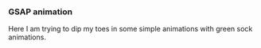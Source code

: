 ### GSAP animation

Here I am trying to dip my toes in some simple animations with green sock animations.
